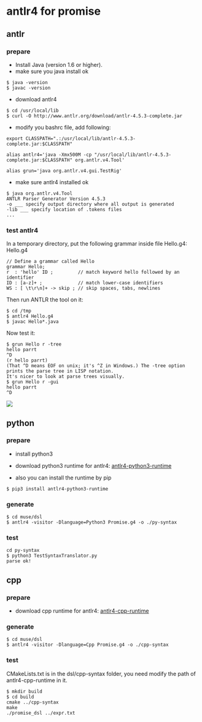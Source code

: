 # antlr4 for promise

## antlr

### prepare

- Install Java (version 1.6 or higher).
- make sure you java install ok

~~~
$ java -version
$ javac -version
~~~

- download antlr4

~~~
$ cd /usr/local/lib
$ curl -O http://www.antlr.org/download/antlr-4.5.3-complete.jar
~~~

- modify you bashrc file, add following:

~~~
export CLASSPATH=".:/usr/local/lib/antlr-4.5.3-complete.jar:$CLASSPATH"

alias antlr4='java -Xmx500M -cp "/usr/local/lib/antlr-4.5.3-complete.jar:$CLASSPATH" org.antlr.v4.Tool'

alias grun='java org.antlr.v4.gui.TestRig'
~~~

- make sure antlr4 installed ok

~~~
$ java org.antlr.v4.Tool
ANTLR Parser Generator Version 4.5.3
-o ___ specify output directory where all output is generated
-lib ___ specify location of .tokens files
...
~~~

### test antlr4

In a temporary directory, put the following grammar inside file Hello.g4: Hello.g4

~~~
// Define a grammar called Hello
grammar Hello;
r  : 'hello' ID ;         // match keyword hello followed by an identifier
ID : [a-z]+ ;             // match lower-case identifiers
WS : [ \t\r\n]+ -> skip ; // skip spaces, tabs, newlines
~~~

Then run ANTLR the tool on it:

~~~
$ cd /tmp
$ antlr4 Hello.g4
$ javac Hello*.java
~~~

Now test it:

~~~
$ grun Hello r -tree
hello parrt
^D
(r hello parrt)
(That ^D means EOF on unix; it's ^Z in Windows.) The -tree option prints the parse tree in LISP notation.
It's nicer to look at parse trees visually.
$ grun Hello r -gui
hello parrt
^D
~~~

![](pics/hello-parrt.png.png)

## python

### prepare

- install python3

- download python3 runtime for antlr4:
  [antlr4-python3-runtime](https://pypi.python.org/pypi/antlr4-python3-runtime/)

- also you can install the runtime by pip

~~~
$ pip3 install antlr4-python3-runtime
~~~

### generate

~~~
$ cd muse/dsl
$ antlr4 -visitor -Dlanguage=Python3 Promise.g4 -o ./py-syntax
~~~

### test

~~~
cd py-syntax
$ python3 TestSyntaxTranslator.py
parse ok!
~~~


## cpp

### prepare

- download cpp runtime for antlr4:
  [antlr4-cpp-runtime](http://www.soft-gems.net/index.php/tools/49-the-antlr4-c-target-is-here)

### generate

~~~
$ cd muse/dsl
$ antlr4 -visitor -Dlanguage=Cpp Promise.g4 -o ./cpp-syntax
~~~

### test

CMakeLists.txt is in the dsl/cpp-syntax folder, you need modify the path of antlr4-cpp-runtime in it.

~~~
$ mkdir build
$ cd build
cmake ../cpp-syntax
make
./promise_dsl ../expr.txt
~~~

